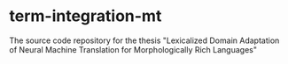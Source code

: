 # term-integration-mt
The source code repository for the thesis "Lexicalized Domain Adaptation of Neural Machine Translation for Morphologically Rich Languages"
